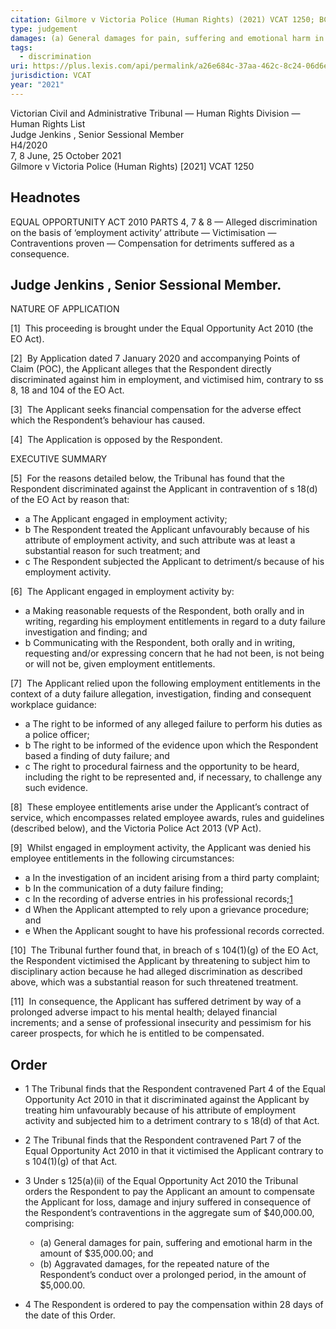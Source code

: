 ```yaml
---
citation: Gilmore v Victoria Police (Human Rights) (2021) VCAT 1250; BC202115183
type: judgement
damages: (a) General damages for pain, suffering and emotional harm in the amount of $35,000.00; and    - (b) Aggravated damages, for the repeated nature of the Respondent’s conduct over a prolonged period, in the amount of $5,000.00.
tags:
  - discrimination
uri: https://plus.lexis.com/api/permalink/a26e684c-37aa-462c-8c24-06d6ee9c7455/?context=1539278&federationidp=JGTR6S35442&pdpinpoint=judgment-text
jurisdiction: VCAT
year: "2021"
---
```

Victorian Civil and Administrative Tribunal — Human Rights Division — Human Rights List  
Judge Jenkins , Senior Sessional Member  
H4/2020  
7, 8 June, 25 October 2021  
Gilmore v Victoria Police (Human Rights) [2021] VCAT 1250  
  

## Headnotes

  
EQUAL OPPORTUNITY ACT 2010 PARTS 4, 7 & 8 — Alleged discrimination on the basis of ‘employment activity’ attribute — Victimisation — Contraventions proven — Compensation for detriments suffered as a consequence.

  

## Judge Jenkins , Senior Sessional Member.

NATURE OF APPLICATION

[1]  This proceeding is brought under the Equal Opportunity Act 2010 (the EO Act).

[2]  By Application dated 7 January 2020 and accompanying Points of Claim (POC), the Applicant alleges that the Respondent directly discriminated against him in employment, and victimised him, contrary to ss 8, 18 and 104 of the EO Act.

[3]  The Applicant seeks financial compensation for the adverse effect which the Respondent’s behaviour has caused.

[4]  The Application is opposed by the Respondent.

EXECUTIVE SUMMARY

[5]  For the reasons detailed below, the Tribunal has found that the Respondent discriminated against the Applicant in contravention of s 18(d) of the EO Act by reason that:

- a The Applicant engaged in employment activity;
- b The Respondent treated the Applicant unfavourably because of his attribute of employment activity, and such attribute was at least a substantial reason for such treatment; and
- c The Respondent subjected the Applicant to detriment/s because of his employment activity.

[6]  The Applicant engaged in employment activity by:

- a Making reasonable requests of the Respondent, both orally and in writing, regarding his employment entitlements in regard to a duty failure investigation and finding; and
- b Communicating with the Respondent, both orally and in writing, requesting and/or expressing concern that he had not been, is not being or will not be, given employment entitlements.

[7]  The Applicant relied upon the following employment entitlements in the context of a duty failure allegation, investigation, finding and consequent workplace guidance:

- a The right to be informed of any alleged failure to perform his duties as a police officer;
- b The right to be informed of the evidence upon which the Respondent based a finding of duty failure; and
- c The right to procedural fairness and the opportunity to be heard, including the right to be represented and, if necessary, to challenge any such evidence.

[8]  These employee entitlements arise under the Applicant’s contract of service, which encompasses related employee awards, rules and guidelines (described below), and the Victoria Police Act 2013 (VP Act).

[9]  Whilst engaged in employment activity, the Applicant was denied his employee entitlements in the following circumstances:

- a In the investigation of an incident arising from a third party complaint;
- b In the communication of a duty failure finding;
- c In the recording of adverse entries in his professional records;[1](https://plus.lexis.com/apac/document/?pdmfid=1539278&crid=9074f75f-b2f2-4475-9dab-976234424fe6&pddocfullpath=%2Fshared%2Fdocument%2Fcases-au%2Furn%3AcontentItem%3A65G5-4H91-F016-S001-00000-00&pdcontentcomponentid=267716&pdteaserkey=&pdislpamode=false&pdworkfolderlocatorid=NOT_SAVED_IN_WORKFOLDER&ecomp=s85k&earg=sr18&prid=b3fc14d6-df07-4114-8a35-376960df48d8#)
- d When the Applicant attempted to rely upon a grievance procedure; and
- e When the Applicant sought to have his professional records corrected.

[10]  The Tribunal further found that, in breach of s 104(1)(g) of the EO Act, the Respondent victimised the Applicant by threatening to subject him to disciplinary action because he had alleged discrimination as described above, which was a substantial reason for such threatened treatment.

[11]  In consequence, the Applicant has suffered detriment by way of a prolonged adverse impact to his mental health; delayed financial increments; and a sense of professional insecurity and pessimism for his career prospects, for which he is entitled to be compensated.


## Order

- 1 The Tribunal finds that the Respondent contravened Part 4 of the Equal Opportunity Act 2010 in that it discriminated against the Applicant by treating him unfavourably because of his attribute of employment activity and subjected him to a detriment contrary to s 18(d) of that Act.
- 2 The Tribunal finds that the Respondent contravened Part 7 of the Equal Opportunity Act 2010 in that it victimised the Applicant contrary to s 104(1)(g) of that Act.
- 3 Under s 125(a)(ii) of the Equal Opportunity Act 2010 the Tribunal orders the Respondent to pay the Applicant an amount to compensate the Applicant for loss, damage and injury suffered in consequence of the Respondent’s contraventions in the aggregate sum of $40,000.00, comprising:
    
    - (a) General damages for pain, suffering and emotional harm in the amount of $35,000.00; and
    - (b) Aggravated damages, for the repeated nature of the Respondent’s conduct over a prolonged period, in the amount of $5,000.00.
    
- 4 The Respondent is ordered to pay the compensation within 28 days of the date of this Order.